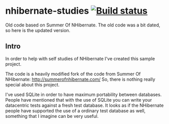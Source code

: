 nhibernate-studies [![Build status](https://ci.appveyor.com/api/projects/status/iwadim1r79l0ucdc/branch/master?svg=true)](https://ci.appveyor.com/project/wallymathieu/nhibernate-studies/branch/master)
==================

Old code based on Summer Of NHibernate. The old code was a bit dated, so here is the updated version.

## Intro
In order to help with self studies of NHibernate I've created this sample project. 

The code is a heavily modified fork of the code from Summer Of NHibernate:
http://summerofnhibernate.com/
So, there is nothing really special about this project.

I've used SQLite in order to have maximum portability between databases. People have mentioned that with the use of SQLite you can write your datacentric tests against a fresh test database. It looks as if the NHibernate people have supported the use of a ordinary test database as well, something that I imagine can be very useful.
